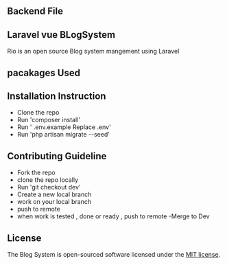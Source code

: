 
## Backend File
## Laravel vue BLogSystem 

Rio is an open source Blog system   mangement  using Laravel 

## pacakages  Used

## Installation Instruction

- Clone the repo
- Run 'composer install'
- Run  ' .env.example Replace .env'
- Run 'php artisan migrate --seed'



## Contributing Guideline

- Fork the repo
- clone the repo locally
- Run 'git checkout dev'
- Create a new local branch
- work on your local branch
- push to remote
- when work is tested , done or ready , push to remote
-Merge to Dev


## License

The  Blog System is open-sourced software licensed under the [MIT license](https://opensource.org/licenses/MIT).
